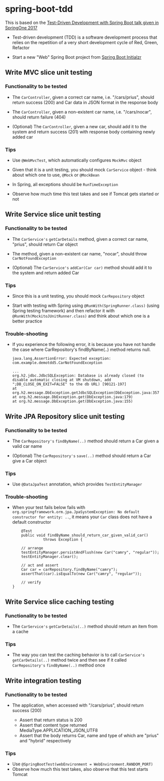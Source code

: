 # spring-boot-tdd

This is based on the [Test-Driven Development with Spring Boot talk given in SpringOne 2017](https://www.youtube.com/watch?v=s9vt6UJiHg4)

-   Test-driven development (TDD) is a software development process 
    that relies on the repetition of a very short development cycle 
    of Red, Green, Refactor

-   Start a new "Web" Spring Boot project from [Spring Boot Initialzr](http://start.spring.io/)
    
## Write MVC slice unit testing

### Functionality to be tested

-   The `CarController`, given a correct car name, i.e. "/cars/prius", 
    should return success (200) and Car data in JSON format
    in the response body
    
-   The `CarController`, given a non-existent car name, i.e. "/cars/nocar",
    should return failure (404)
    
-   (Optional) The `CarController`, given a new car, should add it
    to the system and return success (201) with response body containing
    newly added car
    
### Tips

-   Use `@WebMvcTest`, which automatically configures `MockMvc` object
   
-   Given that it is a unit testing, you should mock `CarService`
    object - think about which one to use, `@Mock` or `@MockBean`
   
-   In Spring, all exceptions should be `RunTimeException`
    
-   Observe how much time this test takes and see if Tomcat gets started or not

## Write Service slice unit testing

### Functionality to be tested

-   The `CarService's` `getCarDetails` method, given a correct car
    name, "prius", should return Car object
    
-   The method, given a non-existent car name, "nocar", should 
    throw `CarNotFoundException`
   
-   (Optional) The `CarService's` `addCar(Car car)` method should
    add it to the system and return added Car
    
### Tips

-   Since this is a unit testing, you should mock `CarRepository`
    object
    
-   Start with testing with Spring using `@RunWith(SpringRunner.class)`
    (using Spring testing framework) and then refactor it with 
    `@RunWith(MockitoJUnitRunner.class)` and think about which one is 
    a better practice
    
### Trouble-shooting

-   If you experience the following error, it is because you have not
    handle the case where CarRepository's findByName(..) method
    returns null.
    

    ```
    java.lang.AssertionError: Expected exception: com.example.demotdd5.CarNotFoundException

	...
    org.h2.jdbc.JdbcSQLException: Database is already closed (to disable automatic closing at VM shutdown, add ";DB_CLOSE_ON_EXIT=FALSE" to the db URL) [90121-197]
	at org.h2.message.DbException.getJdbcSQLException(DbException.java:357)
	at org.h2.message.DbException.get(DbException.java:179)
	at org.h2.message.DbException.get(DbException.java:155)
    ```

## Write JPA Repository slice unit testing

### Functionality to be tested

-   The `CarRepository's` `findByName(..)` method should return 
    a Car given a valid car name
    
-   (Optional) The `CarRepository's` `save(..)` method should return
    a Car give a Car object
    
### Tips
    
-   Use `@DataJpaTest` annotation, which provides `TestEntityManager`

### Trouble-shooting

-   When your test fails below fails with
     `org.springframework.orm.jpa.JpaSystemException: No default constructor for entity: ..`, it means your `Car` class does not have a default constructor
     

    ```
        @Test
        public void findByName_should_return_car_given_valid_car() 
                  throws Exception {

        // arrange
        testEntityManager.persistAndFlush(new Car("camry", "regular"));
        testEntityManager.clear();

        // act and assert
        Car car = carRepository.findByName("camry");
        assertThat(car).isEqualTo(new Car("camry", "regular"));

        // verify
    }
    ```

## Write Service slice caching testing

### Functionality to be tested

-   The `CarService's` `getCarDetails(..)` method should return an item
    from a cache

### Tips

-   The way you can test the caching behavior is to call `CarService's` `getCarDetails(..)` 
    method twice and then see if it called `CarRepository's` `findByName(..)`
    method once

## Write integration testing

### Functionality to be tested

-   The application, when accessed with "/cars/prius", 
    should return success (200) 
    
    -  Assert that return status is 200
    -  Assert that content type returned MediaType.APPLICATION_JSON_UTF8
    -  Assert that the body returns Car, name and type of which
       are "prius" and "hybrid" respectively
 
### Tips      
-   Use `@SpringBootTest(webEnvironment = WebEnvironment.RANDOM_PORT)`
-   Observe how much this test takes, also observe that this test starts Tomcat
    
